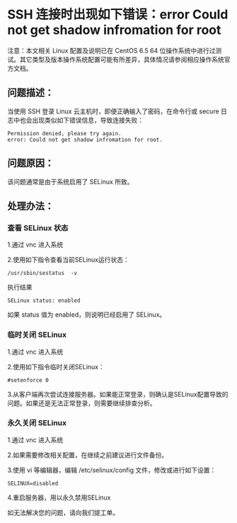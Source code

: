 # SSH 连接时出现如下错误：error Could not get shadow infromation for root

注意：本文相关 Linux 配置及说明已在 CentOS 6.5 64 位操作系统中进行过测试。其它类型及版本操作系统配置可能有所差异，具体情况请参阅相应操作系统官方文档。



## **问题描述：**

当使用 SSH 登录 Linux 云主机时，即便正确输入了密码，在命令行或 secure 日志中也会出现类似如下错误信息，导致连接失败：

```shell
Permission denied, please try again.
error: Could not get shadow infromation for root.
```



## **问题原因：**

该问题通常是由于系统启用了 SELinux 所致。



## **处理办法：**

### 查看 SELinux 状态

1.通过 vnc 进入系统

2.使用如下指令查看当前SELinux运行状态：

```shell
/usr/sbin/sestatus  -v
```

执行结果 

```shell
SELinux status:	enabled
```

如果 status 值为 enabled，则说明已经启用了 SELinux。



### 临时关闭 SELinux 

1.通过 vnc 进入系统

2.使用如下指令临时关闭SELinux：

```shell
#setenforce 0
```

3.从客户端再次尝试连接服务器。如果能正常登录，则确认是SELinux配置导致的问题。如果还是无法正常登录，则需要继续排查分析。



### 永久关闭 SELinux

1.通过 vnc 进入系统

2.如果需要修改相关配置，在继续之前建议进行文件备份。

3.使用 vi 等编辑器，编辑 /etc/selinux/config 文件，修改或进行如下设置：

```shell
SELINUX=disabled
```

4.重启服务器，用以永久禁用SELinux



如无法解决您的问题，请向我们提工单。
